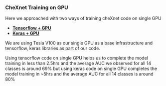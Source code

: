 ### CheXnet Training on GPU
Here we approached with two ways of training cheXnet code on single GPU 

- [**Tensorflow + GPU**](https://bitbucket.gtie.dell.com/projects/REB/repos/domino/browse/usecases/chestxray/gpu/tensorflow_training)
- [**Keras + GPU**](https://bitbucket.gtie.dell.com/projects/REB/repos/domino/browse/usecases/chestxray/gpu/keras_training)

We are using Tesla V100 as our single GPU as a base infrastructure and tensorflow, keras libraries as part of our code.

Using tensorflow code on single GPU helps us to complete the model training in less than 2.5hrs and the average AUC we observed for all 14 classes is around 69% but using keras code on single GPU completes the model training in ~5hrs and the average AUC for all 14 classes is around 80%

